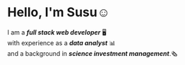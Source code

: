 # Hello, I'm Susu☺️

I am a **_full stack web developer_** 🖥️  
with experience as a **_data analyst_** 📊  
and a background in **_science investment management_**.🗞️ 
